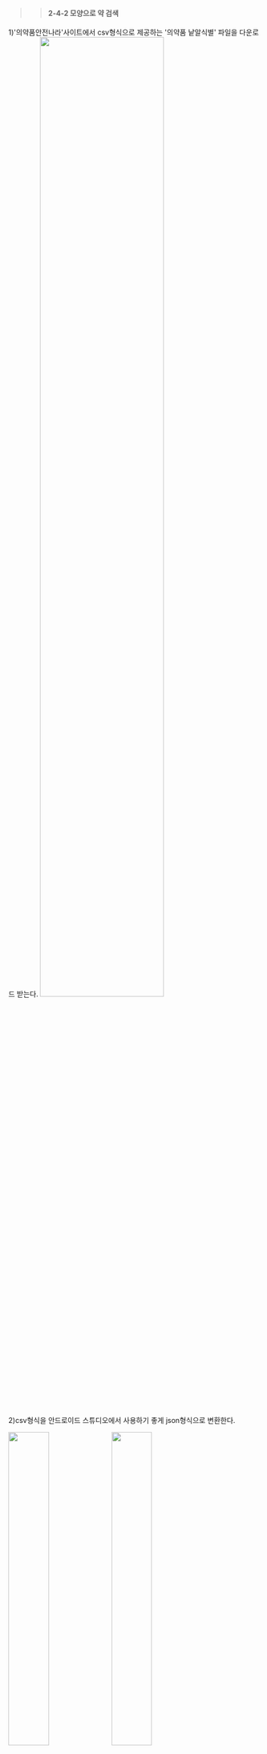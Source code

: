 >>#### 2-4-2 모양으로 약 검색   
1)'의약품안전나라'사이트에서 csv형식으로 제공하는 '의약품 낱알식별' 파일을 다운로드 받는다.
<img src="https://user-images.githubusercontent.com/57400913/86558535-9c813580-bf94-11ea-8dac-a6032270ccf8.png" width="70%">   

2)csv형식을 안드로이드 스튜디오에서 사용하기 좋게 json형식으로 변환한다.     
<div>
<img src="https://user-images.githubusercontent.com/57400913/86558548-a2771680-bf94-11ea-9fb8-a8ce03f54e16.png" width="40%">
<img src="https://user-images.githubusercontent.com/57400913/86558552-a4d97080-bf94-11ea-89b7-8f1752c71524.png" width="40%">
</div>
   
3)app폴더 아래에 assets폴더를 생성한 후에 json으로 변환한 파일을 넣어준다.
<img src="https://user-images.githubusercontent.com/57400913/86558778-4234a480-bf95-11ea-82fb-facc8f9ec789.png" width="70%">

4)FormMainActivity.java 폴더를 생성한다.
##### 색상, 모양, 제형 버튼을 클릭하기 위한 버튼들 배열로 생성, 초기화
~~~java
public class FormMainActivity extends AppCompatActivity {
    private static final String TAG = "Ma";

    // 각각의 카테고리에서 최종적으로 선택한 것 저장
    private String choosecolor = null; // 선택한 색상 저장
    private String chooseshape = null; // 선택한 모양 저장
    private String choosetype = null; // 선택한 제형 저장
    private String searchmarkfront = null; // 식별자 검색 저장(앞)
    private String searchmarkback = null; // 식별자 검색 저장(뒤)

    //색상 버튼과 관련
    Button[] colorBtn = new Button[16]; //색상 버튼 배열
    Button result_colorbtn; //버튼의 id값 저장
    private String colorbtn_id; //버튼의 id값
    private String thiscolor; // 비교할 색상 값

    //모양 버튼과 관련
    Button[] shapeBtn = new Button[11]; //모양 버튼 배열
    Button result_shapebtn; //버튼의 id값 저장
    private String shapebtn_id; //버튼의 id값
    private String thisshape; // 비교할 색상 값

    //제형 버튼과 관련
    Button[] typeBtn = new Button[4]; //모양 버튼 배열
    Button result_typebtn; //버튼의 id값 저장
    private String typebtn_id; //버튼의 id값
    private String thistype; // 비교할 색상 값
~~~
    
##### 색상 버튼 이벤트
choosecolor는 사용자가 선택한 버튼에 맞는 검색 결과를 보여주기 위한 값을 저장하는 변수이며, thiscolor는 사용자가 누른 버튼의 배경색만 변경해주기 위한 값을 저장하는 변수이다.   

1)사용자가 누른 버튼의 배경색을 하양색으로 변경하고 choosecolor와 thiscolor에 버튼의 text값을 저장한다.   
2)사용자가 버튼을 누를때마다 choosecolor와 thiscolor의 값이 바뀐다.   
3)사용자가 누른 버튼의 색만 변경해주기 위해서 버튼을 누를 때마다 반복문을 이용해서 버튼의 수만큼 각 버튼의 text값과 현재 선택한 값이    choosecolor를 비교해서 값이 다르다면 원래의 색으로 변경해준다.    
4)또, 바로 이 전에 누른 버튼의 text값과 thiscolr의 값을 비교해주어 같다면 배경색을 원래의 색으로 변경해준다.   
~~~java
public void settingColorbtn(){
        for(int i=0; i <colorBtn.length; i++){
            colorbtn_id = "color_btn" + (i+1); //버튼 아이디값 저장
            colorBtn[i] = findViewById(getResources().getIdentifier(colorbtn_id, "id",getPackageName())); //버튼 초기화

        }

        for(Button buttonId : colorBtn){
            buttonId.setOnClickListener(new View.OnClickListener(){
                @Override
                public void onClick(View v) {
                    result_colorbtn = findViewById(v.getId());
                    result_colorbtn.setBackgroundResource(R.drawable.choose_btton); //해당아이디 버튼의 배경색을 바꿈
                    result_colorbtn.setTextColor(Color.WHITE);
                    choosecolor = result_colorbtn.getText().toString(); //선택 색상을 저장

                    //////여기서 for문으로 thiscolor랑 result.getText.toString()비교해서 배경색 다시 바꿔주기
                    Log.e("다음 클릭 후 : ", thiscolor);

                    for(int j=0; j<colorBtn.length; j++){
                        if(!colorBtn[j].getText().toString().equals(choosecolor)) {
                            colorBtn[j].setBackgroundResource(R.drawable.basic_button);
                            colorBtn[j].setTextColor(Color.BLACK);
                        }if(colorBtn[j].getText().toString().equals(thiscolor)){
                            colorBtn[j].setBackgroundResource(R.drawable.basic_button);
                            colorBtn[j].setTextColor(Color.BLACK);
                        }
                    }

                    thiscolor = textcolor.getText().toString();

                }
            });
        }

    }
~~~    
##### 모양 버튼 이벤트   
색상 버튼 이벤트와 동일한 방식으로 버튼의 배경색 처리를 한다.   
~~~java
public void settingShapebtn(){
        for(int i=0; i <shapeBtn.length; i++){
            shapebtn_id = "shape_btn" + (i+1); //버튼 아이디값 저장
            shapeBtn[i] = findViewById(getResources().getIdentifier(shapebtn_id, "id",getPackageName()));
        }

        for(Button buttonId : shapeBtn){
            buttonId.setOnClickListener(new View.OnClickListener(){

                @Override
                public void onClick(View v) {
                    result_shapebtn = findViewById(v.getId());
                    result_shapebtn.setBackgroundResource(R.drawable.choose_btton); //해당아이디 버튼의 배경색을 하양으로 바꿈
                    result_shapebtn.setTextColor(Color.WHITE);
                    chooseshape = result_shapebtn.getText().toString();


                    Log.e("다음 클릭 후 : ", thisshape);

                    for(int j=0; j<shapeBtn.length; j++){
                        if(!shapeBtn[j].getText().toString().equals(chooseshape)) {
                            shapeBtn[j].setBackgroundResource(R.drawable.basic_button);
                            shapeBtn[j].setTextColor(Color.BLACK);
                        }if(shapeBtn[j].getText().toString().equals(thisshape)){
                            shapeBtn[j].setBackgroundResource(R.drawable.basic_button);
                            shapeBtn[j].setTextColor(Color.BLACK);
                        }
                    }

                    //  textcolor.setText(result.getText()); // 선택 색상을 보여줄 textview

                    thisshape = textshape.getText().toString();
                }
            });
        }
    }
~~~   
##### 제형 버튼 이벤트
색상과 모양 버튼의 버튼의 text값과 동일하기 때문에 클릭한 버튼의 text값을 바로 변수에 저장해주었지만   
제형 버튼은 공공데이터에서 제공하는 파일의 형식이 맞추려면 과정이 복잡해진다.    
(ex.정제류 - 나정, 필름코팅정, 서방정, 저작정, 추어블정(저작정), 구강붕해정, 서방성필름코팅정, 장용성필름코팅정, 다층정, 분산정(현탁정))     
1)제형 버튼 중 클릭한 버튼의 text값을 choosetype에 저장한다.   
2)버튼의 text값과 json파일에 저장되어있는 제형의 종류를 공통으로 포함된 문자열을 비교한 후에 다시 choosetype에 모든 종류를 저장한다.   
3)이후에 사용자가 선택한 버튼의 배경색만 변경하는 부분은 위의 색상 이벤트에서 설명한것과 동일하다.   
~~~java
public void settingTypebtn(){
        for(int i=0; i <typeBtn.length; i++){
            typebtn_id = "type_btn" + (i+1); //버튼 아이디값 저장
            typeBtn[i] = findViewById(getResources().getIdentifier(typebtn_id, "id",getPackageName())); //초기화
        }

        for(Button buttonId : typeBtn){
            buttonId.setOnClickListener(new View.OnClickListener(){

                @Override
                public void onClick(View v) {
                    result_typebtn = findViewById(v.getId());
                    result_typebtn.setBackgroundResource(R.drawable.choose_btton); //해당아이디 버튼의 배경색을 하양으로 바꿈
                    result_typebtn.setTextColor(Color.WHITE);
                    choosetype = result_typebtn.getText().toString();

                    if(choosetype.contains("정")){
                        choosetype = "나정, 필름코팅정, 서방정, 저작정, 추어블정(저작정), 구강붕해정, 서방성필름코팅정, 장용성필름코팅정, 다층정, 분산정(현탁정), 정제";
                    }else if(choosetype.contains("경질")){
                        choosetype = "경질캡슐제|산제, 경질캡슐제|과립제, 경질캡슐제|장용성과립제, 스팬슐, 서방성캡슐제|펠렛";
                    }else if(choosetype.contains("연질")){
                        choosetype ="연질캡슐제|현탁상, 연질캡슐제|액상";
                    } else if(choosetype.contains("기타")){
                        choosetype = "껌제, 트로키제";
                    }

                    //texttype.setText(choosetype);

                    Log.e("choosetype ?????", choosetype);
                    Log.e("다음 클릭 후 : ", thistype);

                    for(int j=0; j<typeBtn.length; j++){

                        if(typeBtn[j].getText().toString().contains("정")){
                            if(!choosetype.contains("정")) {
                                typeBtn[j].setBackgroundResource(R.drawable.basic_button);
                                typeBtn[j].setTextColor(Color.BLACK);
                            }
                            if(thisshape.contains("정")) {
                                typeBtn[j].setBackgroundResource(R.drawable.basic_button);
                                typeBtn[j].setTextColor(Color.BLACK);
                            }
                        }else if(typeBtn[j].getText().toString().contains("경질")){
                            if(!choosetype.contains("경질")) {
                                typeBtn[j].setBackgroundResource(R.drawable.basic_button);
                                typeBtn[j].setTextColor(Color.BLACK);
                            }
                            if(thisshape.contains("경질")) {
                                typeBtn[j].setBackgroundResource(R.drawable.basic_button);
                                typeBtn[j].setTextColor(Color.BLACK);
                            }
                        }else if(typeBtn[j].getText().toString().contains("연질")){
                            if(!choosetype.contains("연질")) {
                                typeBtn[j].setBackgroundResource(R.drawable.basic_button);
                                typeBtn[j].setTextColor(Color.BLACK);
                            }
                            if(thisshape.contains("연질")) {
                                typeBtn[j].setBackgroundResource(R.drawable.basic_button);
                                typeBtn[j].setTextColor(Color.BLACK);
                            }
                        }else {
                            if(!choosetype.contains("껌제")) {
                                typeBtn[j].setBackgroundResource(R.drawable.basic_button);
                                typeBtn[j].setTextColor(Color.BLACK);
                            }
                            if(thisshape.contains("제")) {
                                typeBtn[j].setBackgroundResource(R.drawable.basic_button);
                                typeBtn[j].setTextColor(Color.BLACK);
                            }
                        }

                    }

                    //  textcolor.setText(result.getText()); // 선택 색상을 보여줄 textview

                    thistype = texttype.getText().toString();
                }
            });
        }
    }
~~~
